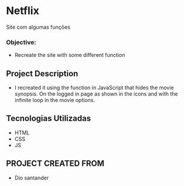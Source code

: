 # Netflix
Site com algumas funções

### Objective: 

* Recreate the site with some different function

## Project Description
* I recreated it using the function in JavaScript that hides the movie synopsis. 
On the logged in page as shown in the icons and with the infinite loop in the movie options.

## Tecnologias Utilizadas
* HTML
* CSS
* JS

## PROJECT CREATED FROM
* Dio santander
